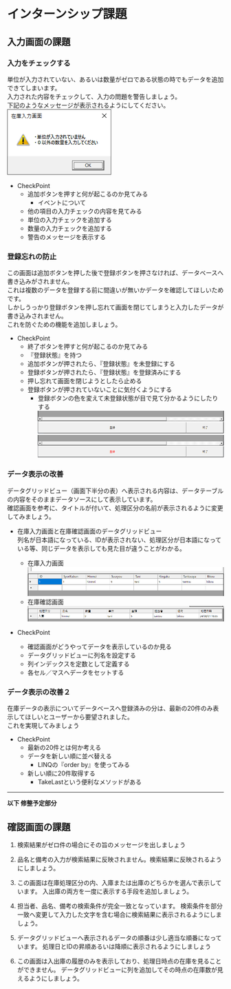# インターンシップ課題  

## 入力画面の課題  
### 入力をチェックする  
単位が入力されていない、あるいは数量がゼロである状態の時でもデータを追加できてしまいます。  
入力された内容をチェックして、入力の問題を警告しましょう。  
下記のようなメッセージが表示されるようにしてください。  
![在庫入力-入力チェック](./ss/在庫管理システム-在庫入力-入力チェック.png "在庫入力-入力チェック")  
- CheckPoint  
  - 追加ボタンを押すと何が起こるのか見てみる  
    - イベントについて
  - 他の項目の入力チェックの内容を見てみる  
  - 単位の入力チェックを追加する  
  - 数量の入力チェックを追加する  
  - 警告のメッセージを表示する  

### 登録忘れの防止  
この画面は追加ボタンを押した後で登録ボタンを押さなければ、データベースへ書き込みがされません。  
これは複数のデータを登録する前に間違いが無いかデータを確認してほしいためです。  
しかしうっかり登録ボタンを押し忘れて画面を閉じてしまうと入力したデータが書き込みされません。  
これを防ぐための機能を追加しましょう。  

- CheckPoint  
  - 終了ボタンを押すと何が起こるのか見てみる
  - 『登録状態』を持つ  
  - 追加ボタンが押されたら、『登録状態』を未登録にする  
  - 登録ボタンが押されたら、『登録状態』を登録済みにする  
  - 押し忘れて画面を閉じようとしたら止める  
  - 登録ボタンが押されていないことに気付くようにする  
    - 登録ボタンの色を変えて未登録状態が目で見て分かるようにしたりする  
  ![在庫入力-登録済み](./ss/在庫管理システム-在庫入力-登録忘れの防止01.png "在庫入力-登録済み")  
  ![在庫入力-未登録](./ss/在庫管理システム-在庫入力-登録忘れの防止02.png "在庫入力-未登録")  

### データ表示の改善  
データグリッドビュー（画面下半分の表）へ表示される内容は、データテーブルの内容をそのままデータソースにして表示しています。  
確認画面を参考に、タイトルが付いて、処理区分の名前が表示されるように変更してみましょう。  
- 在庫入力画面と在庫確認画面のデータグリッドビュー  
  列名が日本語になっている、IDが表示されない、処理区分が日本語になっている等、同じデータを表示しても見た目が違うことがわかる。
   - 在庫入力画面  
![在庫入力-在庫入力データグリッドビュー](./ss/在庫管理システム-在庫入力-データグリッドビュー.png "在庫入力-在庫入力データグリッドビュー")  
   - 在庫確認画面  
![在庫入力-在庫確認データグリッドビュー](./ss/在庫管理システム-在庫確認-データグリッドビュー.png "在庫入力-在庫確認データグリッドビュー")  

- CheckPoint  
  - 確認画面がどうやってデータを表示しているのか見る  
  - データグリッドビューに列名を設定する  
  - 列インデックスを定数として定義する  
  - 各セル／マスへデータをセットする  

### データ表示の改善２  
在庫データの表示についてデータベースへ登録済みの分は、最新の20件のみ表示してほしいとユーザーから要望されました。  
これを実現してみましょう  
- CheckPoint  
  - 最新の20件とは何か考える  
  - データを新しい順に並べ替える  
    - LINQの『order by』を使ってみる
  - 新しい順に20件取得する  
    - TakeLastという便利なメソッドがある  


---
**以下 修整予定部分**

## 確認画面の課題  
1. 検索結果がゼロ件の場合にその旨のメッセージを出しましょう  

2. 品名と備考の入力が検索結果に反映されません。検索結果に反映されるようにしましょう。

3. この画面は在庫処理区分の内、入庫または出庫のどちらかを選んで表示しています。
   入出庫の両方を一度に表示する手段を追加しましょう。

4. 担当者、品名、備考の検索条件が完全一致となっています。
   検索条件を部分一致へ変更して入力した文字を含む場合に検索結果に表示されるようにしましょう。

5. データグリッドビューへ表示されるデータの順番は少し適当な順番になっています。
   処理日とIDの昇順あるいは降順に表示されるようにしましょう

6. この画面は入出庫の履歴のみを表示しており、処理日時点の在庫を見ることができません。
   データグリッドビューに列を追加してその時点の在庫数が見えるようにしましょう。	
